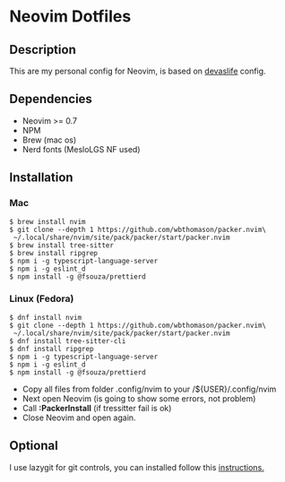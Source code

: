# Neovim Dotfiles

## Description

This are my personal config for Neovim, is based on <a href='https://www.youtube.com/watch?v=ajmK0ZNcM4Q&t'>devaslife</a> config.

## Dependencies

- Neovim >= 0.7
- NPM
- Brew (mac os)
- Nerd fonts (MesloLGS NF used)

## Installation

### Mac

```
$ brew install nvim
$ git clone --depth 1 https://github.com/wbthomason/packer.nvim\
 ~/.local/share/nvim/site/pack/packer/start/packer.nvim
$ brew install tree-sitter
$ brew install ripgrep
$ npm i -g typescript-language-server
$ npm i -g eslint_d
$ npm install -g @fsouza/prettierd
```

### Linux (Fedora)

```
$ dnf install nvim
$ git clone --depth 1 https://github.com/wbthomason/packer.nvim\
 ~/.local/share/nvim/site/pack/packer/start/packer.nvim
$ dnf install tree-sitter-cli
$ dnf install ripgrep
$ npm i -g typescript-language-server
$ npm i -g eslint_d
$ npm install -g @fsouza/prettierd
```


- Copy all files from folder .config/nvim to your /${USER}/.config/nvim
- Next open Neovim (is going to show some errors, not problem)
- Call **:PackerInstall** (if tressitter fail is ok)
- Close Neovim and open again.

## Optional

I use lazygit for git controls, you can installed follow this <a href='https://github.com/jesseduffield/lazygit#installation'>instructions.</a> 
